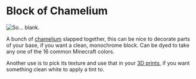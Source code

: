 # Block of Chamelium

![So... blank.](oredict:oc:chameliumBlock)

A bunch of [chamelium](../item/chamelium.md) slapped together, this can be nice to decorate parts of your base, if you want a clean, monochrome block. Can be dyed to take any one of the 16 common Minecraft colors.

Another use is to pick its texture and use that in your [3D prints](print.md), if you want something clean white to apply a tint to.
